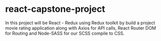 # react-capstone-project
In this project will be React - Redux using Redux toolkit by build a project movie rating application along with Axios for API calls, React Router DOM for Routing and Node-SASS for our SCSS compile to CSS.
